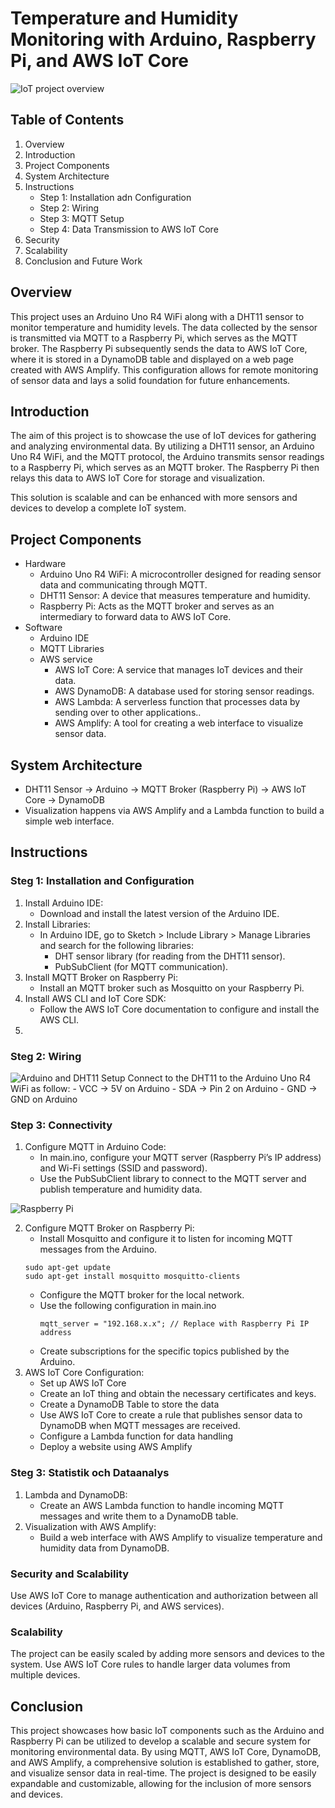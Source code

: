 # Temperature and Humidity Monitoring with Arduino, Raspberry Pi, and AWS IoT Core

![IoT project overview](img/Portofolio.drawio.png)

## Table of Contents

1. Overview
2. Introduction
3. Project Components
4. System Architecture
4. Instructions
	- Step 1: Installation adn Configuration
	- Step 2: Wiring
	- Step 3: MQTT Setup
	- Step 4: Data Transmission to AWS IoT Core
6. Security
7. Scalability
8. Conclusion and Future Work


## Overview
This project uses an Arduino Uno R4 WiFi along with a DHT11 sensor to monitor temperature and humidity levels. The data collected by the sensor is transmitted via MQTT to a Raspberry Pi, which serves as the MQTT broker. The Raspberry Pi subsequently sends the data to AWS IoT Core, where it is stored in a DynamoDB table and displayed on a web page created with AWS Amplify. This configuration allows for remote monitoring of sensor data and lays a solid foundation for future enhancements.

## Introduction
The aim of this project is to showcase the use of IoT devices for gathering and analyzing environmental data. By utilizing a DHT11 sensor, an Arduino Uno R4 WiFi, and the MQTT protocol, the Arduino transmits sensor readings to a Raspberry Pi, which serves as an MQTT broker. The Raspberry Pi then relays this data to AWS IoT Core for storage and visualization.

This solution is scalable and can be enhanced with more sensors and devices to develop a complete IoT system.

## Project Components
- Hardware
	- Arduino Uno R4 WiFi: A microcontroller designed for reading sensor data and communicating through MQTT.
	- DHT11 Sensor: A device that measures temperature and humidity.
	- Raspberry Pi: Acts as the MQTT broker and serves as an intermediary to forward data to AWS IoT Core.
 - Software
 	- Arduino IDE
 	- MQTT Libraries
  	- AWS service
		- AWS IoT Core: A service that manages IoT devices and their data.
		- AWS DynamoDB: A database used for storing sensor readings.
		- AWS Lambda: A serverless function that processes data by sending over to other applications..
		- AWS Amplify: A tool for creating a web interface to visualize sensor data.

## System Architecture
- DHT11 Sensor → Arduino → MQTT Broker (Raspberry Pi) → AWS IoT Core → DynamoDB
- Visualization happens via AWS Amplify and a Lambda function to build a simple web interface.

## Instructions
### Steg 1: Installation and Configuration
1. Install Arduino IDE:
	- Download and install the latest version of the Arduino IDE.
2. Install Libraries:
	- In Arduino IDE, go to Sketch > Include Library > Manage Libraries and search for the following libraries:
		- DHT sensor library (for reading from the DHT11 sensor).
		- PubSubClient (for MQTT communication).
3. Install MQTT Broker on Raspberry Pi:
	- Install an MQTT broker such as Mosquitto on your Raspberry Pi.
4. Install AWS CLI and IoT Core SDK:
	- Follow the AWS IoT Core documentation to configure and install the AWS CLI.
5. 

### Steg 2: Wiring

![Arduino and DHT11 Setup](img/Arduino_DHT11_Setup.png)
Connect to the DHT11 to the Arduino Uno R4 WiFi as follow:
	- VCC → 5V on Arduino
	- SDA → Pin 2 on Arduino
	 - GND → GND on Arduino
  
### Step 3: Connectivity
1. Configure MQTT in Arduino Code:
	- In main.ino, configure your MQTT server (Raspberry Pi’s IP address) and Wi-Fi settings (SSID and password).
	- Use the PubSubClient library to connect to the MQTT server and publish temperature and humidity data.

![Raspberry Pi](img/Raspberry_pi.png)

2. Configure MQTT Broker on Raspberry Pi:
	- Install Mosquitto and configure it to listen for incoming MQTT messages from the Arduino.
	```
	sudo apt-get update  
	sudo apt-get install mosquitto mosquitto-clients 
	```
	- Configure the MQTT broker for the local network.
 	- Use the following configuration in main.ino
    	```
     	mqtt_server = "192.168.x.x"; // Replace with Raspberry Pi IP address 
     	```
	- Create subscriptions for the specific topics published by the Arduino.
5. AWS IoT Core Configuration:
	- Set up AWS IoT Core
	- Create an IoT thing and obtain the necessary certificates and keys.
	- Create a DynamoDB Table to store the data
	- Use AWS IoT Core to create a rule that publishes sensor data to DynamoDB when MQTT messages are received.
	- Configure a Lambda function for data handling
 	- Deploy a website using AWS Amplify

### Steg 3: Statistik och Dataanalys
1. Lambda and DynamoDB:
	- Create an AWS Lambda function to handle incoming MQTT messages and write them to a DynamoDB table.
2. Visualization with AWS Amplify:
	- Build a web interface with AWS Amplify to visualize temperature and humidity data from DynamoDB.
### Security and Scalability
Use AWS IoT Core to manage authentication and authorization between all devices (Arduino, Raspberry Pi, and AWS services).

### Scalability
The project can be easily scaled by adding more sensors and devices to the system. Use AWS IoT Core rules to handle larger data volumes from multiple devices.

## Conclusion
This project showcases how basic IoT components such as the Arduino and Raspberry Pi can be utilized to develop a scalable and secure system for monitoring environmental data. By using MQTT, AWS IoT Core, DynamoDB, and AWS Amplify, a comprehensive solution is established to gather, store, and visualize sensor data in real-time. The project is designed to be easily expandable and customizable, allowing for the inclusion of more sensors and devices.
